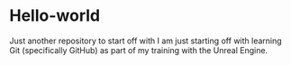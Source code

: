 # Hello-world
Just another repository to start off with
I am just starting off with learning Git (specifically GitHub) as part of my training with the Unreal Engine. 
